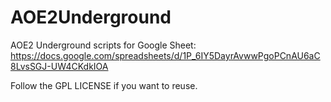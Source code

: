 # AOE2Underground
AOE2 Underground scripts for Google Sheet: https://docs.google.com/spreadsheets/d/1P_6IY5DayrAvwwPgoPCnAU6aC8LvsSGJ-UW4CKdkIOA 

Follow the GPL LICENSE if you want to reuse.
